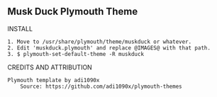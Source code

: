 ## Musk Duck Plymouth Theme

INSTALL

    1. Move to /usr/share/plymouth/theme/muskduck or whatever.
    2. Edit 'muskduck.plymouth' and replace @IMAGES@ with that path.
    3. $ plymouth-set-default-theme -R muskduck

CREDITS AND ATTRIBUTION

    Plymouth template by adi1090x
        Source: https://github.com/adi1090x/plymouth-themes
